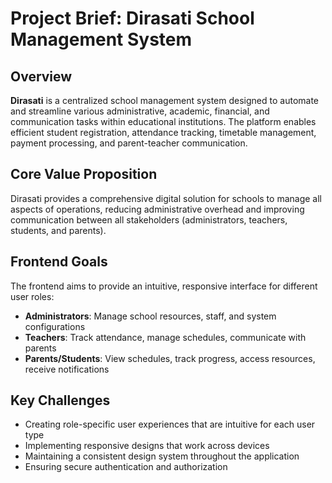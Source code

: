# Project Brief: Dirasati School Management System

## Overview

**Dirasati** is a centralized school management system designed to automate and streamline various administrative, academic, financial, and communication tasks within educational institutions. The platform enables efficient student registration, attendance tracking, timetable management, payment processing, and parent-teacher communication.

## Core Value Proposition

Dirasati provides a comprehensive digital solution for schools to manage all aspects of operations, reducing administrative overhead and improving communication between all stakeholders (administrators, teachers, students, and parents).

## Frontend Goals

The frontend aims to provide an intuitive, responsive interface for different user roles:

- **Administrators**: Manage school resources, staff, and system configurations
- **Teachers**: Track attendance, manage schedules, communicate with parents
- **Parents/Students**: View schedules, track progress, access resources, receive notifications

## Key Challenges

- Creating role-specific user experiences that are intuitive for each user type
- Implementing responsive designs that work across devices
- Maintaining a consistent design system throughout the application
- Ensuring secure authentication and authorization

